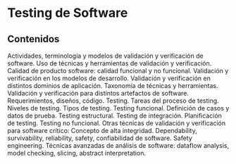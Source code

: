 # Testing de Software

## Contenidos

Actividades, terminología y modelos de validación y verificación de software. Uso de técnicas y herramientas de validación y verificación. Calidad de producto software: calidad funcional y no funcional. Validación y verificación en los modelos de desarrollo. Validación y verificación en distintos dominios de aplicación. Taxonomía de técnicas y herramientas. Validación y verificación para distintos artefactos de software. Requerimientos, diseños, código. Testing. Tareas del proceso de testing. Niveles de testing. Tipos de testing. Testing funcional. Definición de casos y datos de prueba. Testing estructural. Testing de integración. Planificación de testing. Testing no funcional. Otras técnicas de validación y verificación para software crítico: Concepto de alta integridad. Dependability, survivability, reliability, safety, confiabilidad de software. Safety engineering. Técnicas avanzadas de análisis de software: dataflow analysis, model checking, slicing, abstract interpretation.